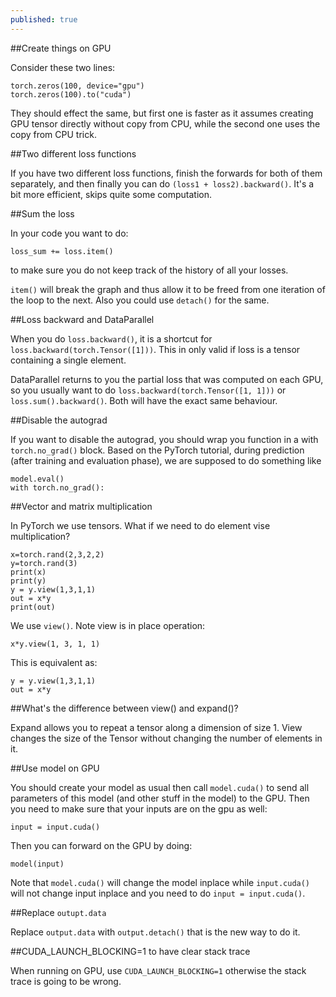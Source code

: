 ```yaml
---
published: true
---
```

##Create things on GPU

Consider these two lines:

    torch.zeros(100, device="gpu")
    torch.zeros(100).to("cuda")

They should effect the same, but first one is faster as it assumes creating GPU tensor directly without copy from CPU, while the second one uses the copy from CPU trick.

##Two different loss functions

If you have two different loss functions, finish the forwards for both of them separately, and then finally you can do `(loss1 + loss2).backward()`. 
It's a bit more efficient, skips quite some computation.


##Sum the loss

In your code you want to do: 

    loss_sum += loss.item()

to make sure you do not keep track of the history of all your losses. 

`item()` will break the graph and thus allow it to be freed from one iteration of the loop to the next.
Also you could use `detach()` for the same.

##Loss backward and DataParallel

When you do `loss.backward()`, it is a shortcut for `loss.backward(torch.Tensor([1]))`. 
This in only valid if loss is a tensor containing a single element.

DataParallel returns to you the partial loss that was computed on each GPU, so you usually want to do `loss.backward(torch.Tensor([1, 1]))` or `loss.sum().backward()`. 
Both will have the exact same behaviour.


##Disable the autograd

If you want to disable the autograd, you should wrap you function in a with `torch.no_grad()` block.
Based on the PyTorch tutorial, during prediction (after training and evaluation phase), we are supposed to do something like

    model.eval()
    with torch.no_grad():

##Vector and matrix multiplication

In PyTorch we use tensors. What if we need to do element vise multiplication?

    x=torch.rand(2,3,2,2)
    y=torch.rand(3)
    print(x)
    print(y)
    y = y.view(1,3,1,1)
    out = x*y
    print(out)

We use `view()`. Note view is in place operation:

    x*y.view(1, 3, 1, 1)
		
This is equivalent as:

    y = y.view(1,3,1,1)
    out = x*y

##What's the difference between view() and expand()?

Expand allows you to repeat a tensor along a dimension of size 1.
View changes the size of the Tensor without changing the number of elements in it.


##Use model on GPU

You should create your model as usual then call `model.cuda()` to send all parameters of this model (and other stuff in the model) to the GPU. 
Then you need to make sure that your inputs are on the gpu as well:

    input = input.cuda()

Then you can forward on the GPU by doing: 

    model(input)
		
Note that `model.cuda()` will change the model inplace while `input.cuda()` will not change input inplace and you need to do `input = input.cuda()`.


##Replace `outupt.data`

Replace `output.data` with `output.detach()` that is the new way to do it.



##CUDA_LAUNCH_BLOCKING=1 to have clear stack trace

When running on GPU, use `CUDA_LAUNCH_BLOCKING=1` otherwise the stack trace is going to be wrong.
